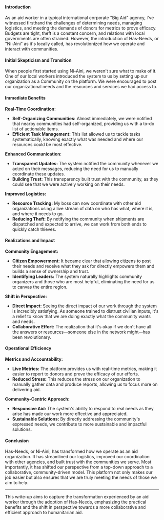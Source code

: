 #### Introduction

As an aid worker in a typical international corporate "Big Aid" agency, I've witnessed firsthand the challenges of determining needs, managing logistics, and meeting the demands of donors for metrics to prove efficacy. Budgets are tight, theft is a constant concern, and relations with local governments are often strained. However, the introduction of Has-Needs, or "Ni-Aini" as it's locally called, has revolutionized how we operate and interact with communities.

#### Initial Skepticism and Transition

When people first started using Ni-Aini, we weren't sure what to make of it. One of our local workers introduced the system to us by setting up our organization as a Community on the platform. We were encouraged to post our organizational needs and the resources and services we had access to. 

#### Immediate Benefits

**Real-Time Coordination:**
- **Self-Organizing Communities:** Almost immediately, we were notified that nearby communities had self-organized, providing us with a to-do list of actionable items.
- **Efficient Task Management:** This list allowed us to tackle tasks systematically, knowing exactly what was needed and where our resources could be most effective.

**Enhanced Communication:**
- **Transparent Updates:** The system notified the community whenever we acted on their messages, reducing the need for us to manually coordinate these updates.
- **Building Trust:** This transparency built trust with the community, as they could see that we were actively working on their needs.

**Improved Logistics:**
- **Resource Tracking:** My boss can now coordinate with other aid organizations using a live stream of data on who has what, where it is, and where it needs to go.
- **Reducing Theft:** By notifying the community when shipments are dispatched and expected to arrive, we can work from both ends to quickly catch thieves.

#### Realizations and Impact

**Community Engagement:**
- **Citizen Empowerment:** It became clear that allowing citizens to post their needs and receive what they ask for directly empowers them and builds a sense of ownership and trust.
- **Identifying Leaders:** The system naturally highlights community organizers and those who are most helpful, eliminating the need for us to canvas the entire region.

**Shift in Perspective:**
- **Direct Impact:** Seeing the direct impact of our work through the system is incredibly satisfying. As someone trained to distrust civilian inputs, it's a relief to know that we are doing exactly what the community wants and needs.
- **Collaborative Effort:** The realization that it's okay if we don't have all the answers or resources—someone else in the network might—has been revolutionary.

#### Operational Efficiency

**Metrics and Accountability:**
- **Live Metrics:** The platform provides us with real-time metrics, making it easier to report to donors and prove the efficacy of our efforts.
- **Reduced Stress:** This reduces the stress on our organization to manually gather data and produce reports, allowing us to focus more on delivering aid.

**Community-Centric Approach:**
- **Responsive Aid:** The system's ability to respond to real needs as they arise has made our work more effective and appreciated.
- **Sustainable Solutions:** By directly addressing the community's expressed needs, we contribute to more sustainable and impactful solutions.

#### Conclusion

Has-Needs, or Ni-Aini, has transformed how we operate as an aid organization. It has streamlined our logistics, improved our coordination with other agencies, and built trust with the communities we serve. Most importantly, it has shifted our perspective from a top-down approach to a collaborative, community-driven model. This platform not only makes our job easier but also ensures that we are truly meeting the needs of those we aim to help.

---

This write-up aims to capture the transformation experienced by an aid worker through the adoption of Has-Needs, emphasizing the practical benefits and the shift in perspective towards a more collaborative and efficient approach to humanitarian aid.